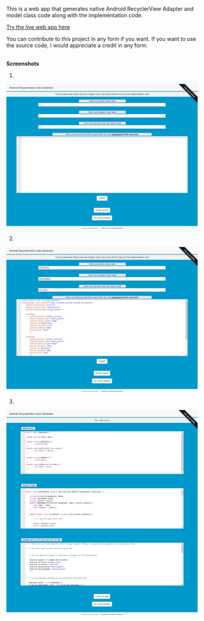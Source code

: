 This is a web app that generates native Android RecyclerView Adapter and model class code along with the implementation code.

<a href = 'https://recyclerview-code-gen.herokuapp.com/'>Try the live web app here</a>

You can contribute to this project in any form if you want.
If you want to use the source code, I would appreciate a credit in any form.

<br>
<b>Screenshots</b>
<br>

1. <br>
![Screenshot 1](https://github.com/Asutosh11/Android-RecyclerView-code-generator/blob/master/Screenshots/screen1.png "")

2. <br>
![Screenshot 2](https://github.com/Asutosh11/Android-RecyclerView-code-generator/blob/master/Screenshots/screen2.png "")

3. <br>
![Screenshot 3](https://github.com/Asutosh11/Android-RecyclerView-code-generator/blob/master/Screenshots/screen3.png "")




